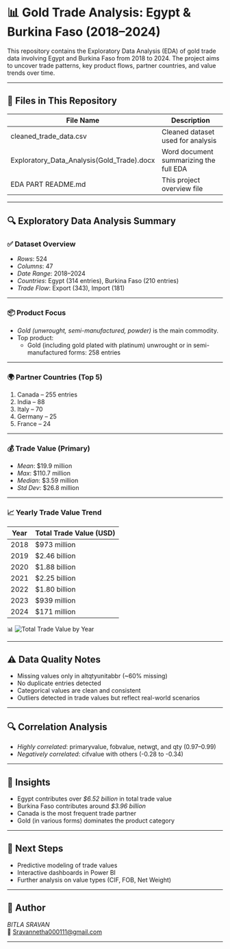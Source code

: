 # 📊 Gold Trade Analysis: Egypt & Burkina Faso (2018–2024)

This repository contains the Exploratory Data Analysis (EDA) of gold trade data involving Egypt and Burkina Faso from 2018 to 2024. The project aims to uncover trade patterns, key product flows, partner countries, and value trends over time.

---

## 📁 Files in This Repository

| File Name                       | Description                                             |
|--------------------------------|---------------------------------------------------------|
| cleaned_trade_data.csv       | Cleaned dataset used for analysis                      |
| Exploratory_Data_Analysis(Gold_Trade).docx   | Word document summarizing the full EDA                |
| EDA PART README.md                    | This project overview file                             |

---

## 🔍 Exploratory Data Analysis Summary

### ✅ Dataset Overview

- *Rows*: 524
- *Columns*: 47
- *Date Range*: 2018–2024
- *Countries*: Egypt (314 entries), Burkina Faso (210 entries)
- *Trade Flow*: Export (343), Import (181)

---

### 📦 Product Focus

- *Gold (unwrought, semi-manufactured, powder)* is the main commodity.
- Top product:
  - Gold (including gold plated with platinum) unwrought or in semi-manufactured forms: 258 entries

---

### 🌍 Partner Countries (Top 5)

1. Canada – 255 entries  
2. India – 88  
3. Italy – 70  
4. Germany – 25  
5. France – 24  

---

### 💰 Trade Value (Primary)

- *Mean*: $19.9 million  
- *Max*: $110.7 million  
- *Median*: $3.59 million  
- *Std Dev*: $26.8 million  

---

### 📈 Yearly Trade Value Trend

| Year | Total Trade Value (USD)    |
|------|-----------------------------|
| 2018 | $973 million                |
| 2019 | $2.46 billion               |
| 2020 | $1.88 billion               |
| 2021 | $2.25 billion               |
| 2022 | $1.80 billion               |
| 2023 | $939 million                |
| 2024 | $171 million                |

📊 ![Total Trade Value by Year](total_trade_value_by_year.png)

---

## ⚠ Data Quality Notes

- Missing values only in altqtyunitabbr (~60% missing)
- No duplicate entries detected
- Categorical values are clean and consistent
- Outliers detected in trade values but reflect real-world scenarios

---

## 🔍 Correlation Analysis

- *Highly correlated*: primaryvalue, fobvalue, netwgt, and qty (0.97–0.99)
- *Negatively correlated*: cifvalue with others (-0.28 to -0.34)

---

## 📌 Insights

- Egypt contributes over *$6.52 billion* in total trade value
- Burkina Faso contributes around *$3.96 billion*
- Canada is the most frequent trade partner
- Gold (in various forms) dominates the product category

---

## 🔮 Next Steps

- Predictive modeling of trade values
- Interactive dashboards in Power BI
- Further analysis on value types (CIF, FOB, Net Weight)

---

## 👤 Author

*BITLA SRAVAN*  
📧 Sravannetha000111@gmail.com  


---

